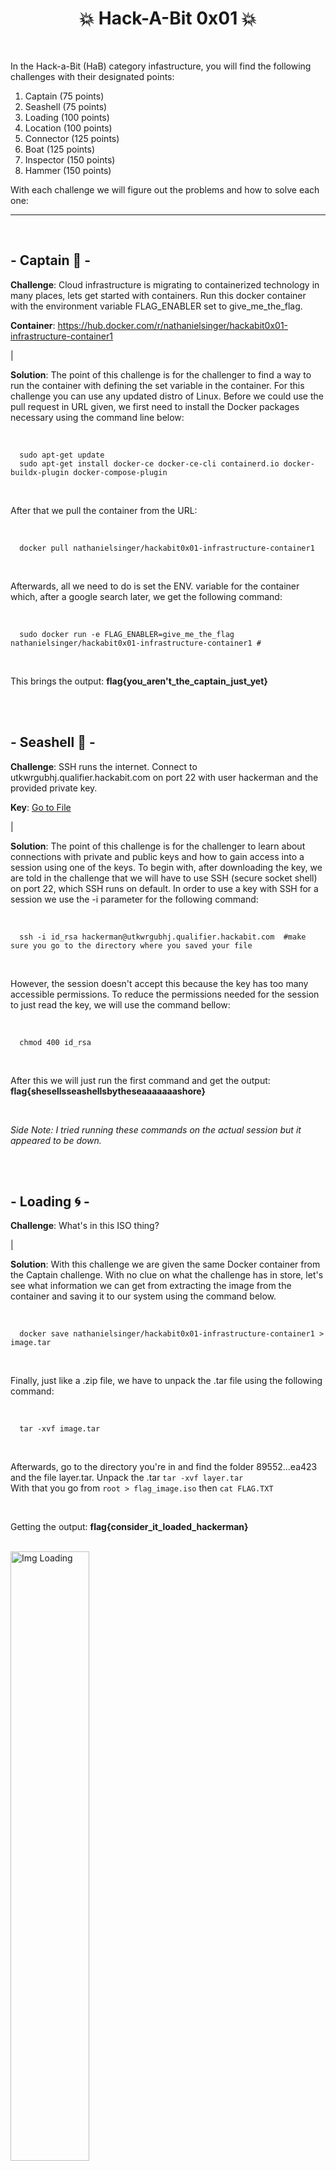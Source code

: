 <div align="center">
  <h1>
    💥 Hack-A-Bit 0x01 💥
  </h1>
</div>

<br>

In the Hack-a-Bit (HaB) category infastructure, you will find the following challenges with their designated points:

<ol>
  <li>Captain (75 points)</li>
  <li>Seashell (75 points)</li>
  <li>Loading (100 points)</li>
  <li>Location (100 points)</li>
  <li>Connector (125 points)</li>
  <li>Boat (125 points)</li>
  <li>Inspector (150 points)</li>
  <li>Hammer (150 points)</li>
</ol>

With each challenge we will figure out the problems and how to solve each one:

<hr>
<br>

## - Captain 🌊 -
**Challenge**: Cloud infrastructure is migrating to containerized technology in many places, lets get started with containers. Run this docker container with the environment variable FLAG_ENABLER set to give_me_the_flag.

**Container**: https://hub.docker.com/r/nathanielsinger/hackabit0x01-infrastructure-container1

|
<br>

**Solution**: The point of this challenge is for the challenger to find a way to run the container with defining the set variable in the container. For this challenge you can use any updated distro of Linux. Before we could use the pull request in URL given, we first need to install the Docker packages necessary using the command line below:

<br>

```
  sudo apt-get update
  sudo apt-get install docker-ce docker-ce-cli containerd.io docker-buildx-plugin docker-compose-plugin
```

<br>

After that we pull the container from the URL:

<br>

```
  docker pull nathanielsinger/hackabit0x01-infrastructure-container1
```

<br>

Afterwards, all we need to do is set the ENV. variable for the container which, after a google search later, we get the following command:

<br>

```
  sudo docker run -e FLAG_ENABLER=give_me_the_flag nathanielsinger/hackabit0x01-infrastructure-container1 #
```

<br>

This brings the output: **flag{you_aren't_the_captain_just_yet}**

<br>
<br>

## - Seashell 🐚 -
**Challenge**: SSH runs the internet. Connect to utkwrgubhj.qualifier.hackabit.com on port 22 with user hackerman and the provided private key.

**Key**: <a href="https://github.com/CodeAPretzel/Hack-A-Bit-2023/blob/main/Assets/id_rsa">Go to File</a>

|
<br>

**Solution**: The point of this challenge is for the challenger to learn about connections with private and public keys and how to gain access into a session using one of the keys. To begin with, after downloading the key, we are told in the challenge that we will have to use SSH (secure socket shell) on port 22, which SSH runs on default. In order to use a key with SSH for a session we use the -i parameter for the following command:

<br>

```
  ssh -i id_rsa hackerman@utkwrgubhj.qualifier.hackabit.com  #make sure you go to the directory where you saved your file
```

<br>

However, the session doesn't accept this because the key has too many accessible permissions. To reduce the permissions needed for the session to just read the key, we will use the command bellow:

<br>

```
  chmod 400 id_rsa
```

<br>

After this we will just run the first command and get the output: **flag{shesellsseashellsbytheseaaaaaaashore}**

<br>

*Side Note: I tried running these commands on the actual session but it appeared to be down.*

<br>
<br>

## - Loading 🌀 -
**Challenge**: What's in this ISO thing?

|
<br>

**Solution**: With this challenge we are given the same Docker container from the Captain challenge. With no clue on what the challenge has in store, let's see what information we can get from extracting the image from the container and saving it to our system using the command below.

<br>

```
  docker save nathanielsinger/hackabit0x01-infrastructure-container1 > image.tar
```

<br>

Finally, just like a .zip file, we have to unpack the .tar file using the following command:

<br>

```
  tar -xvf image.tar
```

<br>

Afterwards, go to the directory you're in and find the folder 89552...ea423 and the file layer.tar. Unpack the .tar `tar -xvf layer.tar`
<br>
With that you go from `root > flag_image.iso` then `cat FLAG.TXT`

<br>

Getting the output: **flag{consider_it_loaded_hackerman}**

<br>

<a>
  <img src="https://github.com/CodeAPretzel/Hack-A-Bit-2023/blob/main/Assets/picLoading.png" alt="Img Loading" width="50%" height="50%">
</a>

<br>
<br>

## - Location 🌎 -
**Challenge**: Now with the same image, dive on in and find the iso image. What is the absolute path to the iso image stored within the container? Include the filename in the path for your submission.

|
<br>

**Solution**: This one is pretty simple, the path of the file is just the location in the container. If we go back to the folder `root` from layer.tar to `flag_image.iso`, it would be something like `/root/flag_image.iso`

<br>
<br>

## - Connector 🔌 -
**Challenge**: Connect to the mysql server at dyxvqmjwaj.qualifier.hackabit.com and read out the flag. Here are some user accounts:

<ul>
  <li>user1:uyqhxgxcxd</li>
  <li>user2:ehaigdexhh</li>
  <li>user3:xfgyuvtapt</li>
  <li>user4:tnvgijqxei</li>
  <li>user5:hybplwmndy</li>
</ul>

|
<br>

**Solution**: For this challenge we need to go into the challenge's MySQL database, I used MySQL for this. With this challenge I installed it on Windows using this link <a href="https://dev.mysql.com/downloads/installer/" target="_blank">here</a>
After completing the installation process, we have to create a new MySQL Connection like the below images:

<br>

<a>
  <img src="https://github.com/CodeAPretzel/Hack-A-Bit-2023/blob/main/Assets/createConnection.png" alt="Img Connector 1" width="50%" height="50%">
</a>

<br>

Then we put the following information in the fields:

<br>

<a>
  <img src="https://github.com/CodeAPretzel/Hack-A-Bit-2023/blob/main/Assets/testConnection.png" alt="Img Connector 2" width="50%" height="50%">
</a>

<br>

With this we should connect to the server, however, it would appear that the server is actually down. Nevertheless, when going to each user and checking their tables, you'll eventually go to `user4` and find the table with the solution's flag.

<br>

Flag: **flag{oh_sql_my_sql}**

<br>
<br>

## - Boat ⛵ -
**Challenge**: Sometimes we need to run a machine on a specific address or virtualize a network, get this running on: 172.22.1.11.

**Container**: https://hub.docker.com/r/nathanielsinger/hackabit0x01-infrastructure-container2

|
<br>

**Solution**: This challenge just giving us a Docker container to run on an IP. First things first, grab the pull request from the URL run it and wait, we get an error.

<br>

<a>
  <img src="https://github.com/CodeAPretzel/Hack-A-Bit-2023/blob/main/Assets/containerError.png" alt="Img Boat" width="75%" height="75%">
</a>

<br>

Not to worry however, from this Docker discussion, <a href="https://forums.docker.com/t/docker-error-response-from-daemon-manifest-not-found-when-running-container-following-get-started-tutorial/65107">here</a>, we find out that an error response might be due to the fact that we have to specify the version of the container. In the form, it says that we can go to the container and under the header "tags" get the version we need.

<br>

```
 docker pull nathanielsinger/hackabit0x01-infrastructure-container2:v1.0.0
```

<br>

Now that we have the container, we need to figure out on how to set this to an IP. With some googling, we will find a Docker documentation for just this feature <a href="https://docs.docker.com/engine/reference/commandline/network_create/#:~:text=Connect%20containers&text=If%20you%20want%20to%20add,container's%20IP%20address%20or%20name.">here.</a>
Using the link above, we can create our own commands as such in the following image:

<br>

<a>
  <img src="https://github.com/CodeAPretzel/Hack-A-Bit-2023/blob/main/Assets/boatSuccess.png" alt="Success" width="50%" height="50%">
</a>

<br>

And you get the following flag: **flag{its_just_an_address_man}**


<br>
<br>

## - Inspector 🔍 -
**Challenge**: Oh look its Bits, something changed though... see if you can track it down.

**File**: <a href="https://github.com/CodeAPretzel/Hack-A-Bit-2023/blob/main/Assets/bits.zip">Go to File</a>

With this file, we are given the code documentation for the bot "Bits" in the HaB Discord server. At a first glance, it might be difficult to determine what the challenge is asking but looking into the challenge's material, <a href="https://qualifier.hackabit.com/learning/3n60u-inspector">here</a>, it appears that we are supposed to get a git version of Bits.
<br>
When looking through the files in Bits, we get to a file with the directory `C:\Users\$USER\Downloads\bits\bits\.git\logs\HEAD`. Inside of this file, we get the following commit hash `a0235bf2cf43159eff20f5b3d568a21ab288c9ff` with the description `flag_stuff`.

<br>

<a>
  <img src="https://github.com/CodeAPretzel/Hack-A-Bit-2023/blob/main/Assets/bitsHead.png" alt="Bits Head" width="75%" height="75%">
</a>

<br>

First, go to the directory where bits is stored, then use the command below to go to the committed version of `flag_stuff`.

<br>

```
  git checkout a0235bf2cf43159eff20f5b3d568a21ab288c9ff
```

<br>

After that we are given a file called "flag". Now we use this command to read the file:

<br>

```
  cat flag
```

<br>

Or this command:

<br>

```powershell
  grep -r "flag"
```

<br>

<a>
  <img src="https://github.com/CodeAPretzel/Hack-A-Bit-2023/blob/main/Assets/bitsOutput.png" alt="Bits Output" width="50%" height="50%">
</a>

Giving us the output: **flag{don't_try_harder...look_harder}**

<br>
<br>

## - Hammer 🔨 -
**Challenge**: Check out oslyxpzcgs.qualifier.hackabit.com and see if you can find the vuln. No help on this one, nothing crazy though... enumerate harder :)

The flag is stored in an environment variable.

With this challenge I actually didn't finish this. I would just do it right here, however, it would appear that the session is currently down, but what I've learned from this challenge is that it's a `vsftpd Smiley Face Backdoor` vulnerability. Apparently using the :) in the username results in shell listening on TCP port 6200.

<br>
<br>

You can learn more <a href="https://en.wikipedia.org/wiki/Vsftpd#:~:text=Users%20logging%20into%20a%20compromised,vsftpd%20which%20contained%20a%20backdoor.">here</a>.

<br>
<br>
